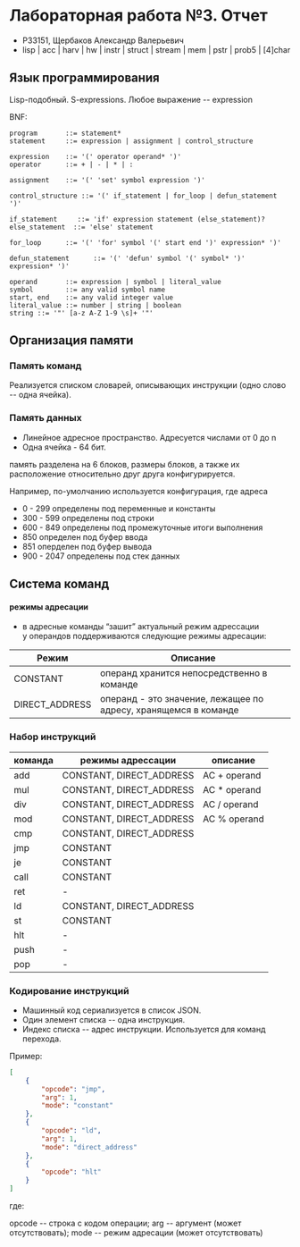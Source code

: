 # Лабораторная работа №3. Отчет
- P33151, Щербаков Александр Валерьевич
- lisp | acc | harv | hw | instr | struct | stream | mem | pstr | prob5 | [4]char

## Язык программирования

Lisp-подобный. S-expressions. Любое выражение -- expression

BNF: 
```
program       ::= statement*
statement     ::= expression | assignment | control_structure

expression    ::= '(' operator operand* ')'
operator      ::= + | - | * | :

assignment    ::= '(' 'set' symbol expression ')'

control_structure ::= '(' if_statement | for_loop | defun_statement ')'

if_statement     ::= 'if' expression statement (else_statement)?
else_statement  ::= 'else' statement

for_loop      ::= '(' 'for' symbol '(' start end ')' expression* ')'

defun_statement      ::= '(' 'defun' symbol '(' symbol* ')' expression* ')'

operand       ::= expression | symbol | literal_value
symbol        ::= any valid symbol name
start, end    ::= any valid integer value
literal_value ::= number | string | boolean
string ::= '"' [a-z A-Z 1-9 \s]+ '"'
```

## Организация памяти

### Память команд
Реализуется списком словарей, описывающих инструкции (одно слово -- одна ячейка).

### Память данных 

- Линейное адресное пространство. Адресуется числами от 0 до n
- Одна ячейка - 64 бит.

память разделена на 6 блоков, размеры блоков, а также их расположение относительно друг друга конфигурируется.

Например, по-умолчанию используется конфигурация, где адреса 
- 0 - 299     определены под   переменные и константы
- 300 - 599   определены под   строки
- 600 - 849   определены под   промежуточные итоги выполнения
- 850         определен под    буфер ввода
- 851         оперделен под    буфер вывода
- 900 - 2047  определены под   стек данных

## Система команд

#### режимы адресации
- в адресные команды “зашит” актуальный режим адрессации \
у операндов поддерживаются следующие режимы адресации:

| Режим | Описание |
| ----- | ---- |
| CONSTANT | операнд хранится непосредственно в команде |
| DIRECT_ADDRESS | операнд - это значение, лежащее по адресу, хранящемся в команде |

### Набор инструкций

| команда | режимы адрессации | описание |
| --- | --- | --- |
| add | CONSTANT, DIRECT_ADDRESS | AC + operand |
| mul | CONSTANT, DIRECT_ADDRESS | AC * operand |
| div | CONSTANT, DIRECT_ADDRESS | AC / operand |
| mod | CONSTANT, DIRECT_ADDRESS | AC % operand |
| cmp | CONSTANT, DIRECT_ADDRESS |  |
| jmp | CONSTANT |  |
| je | CONSTANT |  |
| call | CONSTANT |  |
| ret | - |  |
| ld | CONSTANT, DIRECT_ADDRESS |  |
| st | CONSTANT |  |
| hlt | - |  |
| push | - |  |
| pop | - |  |


### Кодирование инструкций

- Машинный код сериализуется в список JSON.
- Один элемент списка -- одна инструкция.
- Индекс списка -- адрес инструкции. Используется для команд перехода.

  
Пример:
```json
[
    {
        "opcode": "jmp",
        "arg": 1,
        "mode": "constant"
    },
    {
        "opcode": "ld",
        "arg": 1,
        "mode": "direct_address"
    },
    {
        "opcode": "hlt"
    }
]
```

где:

opcode -- строка с кодом операции;
arg -- аргумент (может отсутствовать);
mode -- режим адресации (может отсутствовать)

